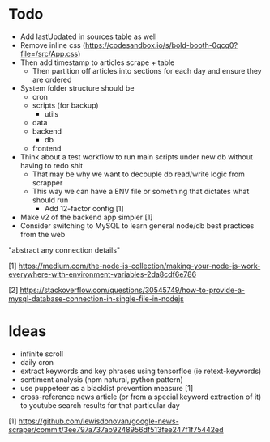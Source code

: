 # Todo

- Add lastUpdated in sources table as well
- Remove inline css (https://codesandbox.io/s/bold-booth-0qcq0?file=/src/App.css)
- Then add timestamp to articles scrape + table
  - Then partition off articles into sections for each day and ensure they are ordered
- System folder structure should be
  - cron
  - scripts (for backup)
    - utils
  - data
  - backend
    - db
  - frontend
- Think about a test workflow to run main scripts under new db without having to redo shit
  - That may be why we want to decouple db read/write logic from scrapper
  - This way we can have a ENV file or something that dictates what should run
    - Add 12-factor config [1]
- Make v2 of the backend app simpler [1]
- Consider switching to MySQL to learn general node/db best practices from the web


"abstract any connection details"

[1] https://medium.com/the-node-js-collection/making-your-node-js-work-everywhere-with-environment-variables-2da8cdf6e786

[2] https://stackoverflow.com/questions/30545749/how-to-provide-a-mysql-database-connection-in-single-file-in-nodejs

# Ideas

- infinite scroll
- daily cron
- extract keywords and key phrases using tensorfloe (ie retext-keywords)
- sentiment analysis (npm natural, python pattern)
- use puppeteer as a blacklist prevention measure [1]
- cross-reference news article (or from a special keyword extraction of it) to youtube search results for that particular day

[1] https://github.com/lewisdonovan/google-news-scraper/commit/3ee797a737ab9248956df513fee247f1f75442ed
